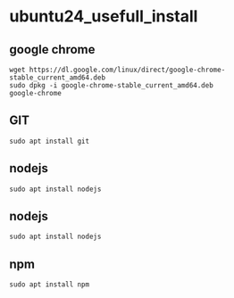 # ubuntu24_usefull_install

## google chrome
```
wget https://dl.google.com/linux/direct/google-chrome-stable_current_amd64.deb
sudo dpkg -i google-chrome-stable_current_amd64.deb
google-chrome
```
## GIT
```
sudo apt install git
```
## nodejs
```
sudo apt install nodejs
```
## nodejs
```
sudo apt install nodejs
```
## npm
```
sudo apt install npm
```
